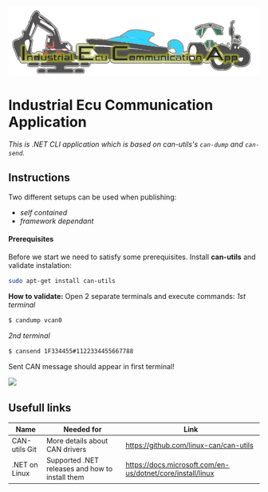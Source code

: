 ![](https://github.com/ibosnic00/IndustrialEcuCommunicationApplication/blob/main/IndustrialEcuCommunicationApplication/Resources/IECA.png?raw=true)

# Industrial Ecu Communication Application

*This is .NET CLI application which is based on can-utils's ```can-dump``` and ```can-send```.* 

## Instructions
  Two different setups can be used when publishing:
  - *self contained*
  - *framework dependant*
 
#### Prerequisites
Before we start we need to satisfy some prerequisites. Install **can-utils** and validate instalation:
```sh
sudo apt-get install can-utils
```

**How to validate:**
Open 2 separate terminals and execute commands:
*1st terminal*
```sh
$ candump vcan0
``` 
*2nd terminal*
```sh
$ cansend 1F334455#1122334455667788
``` 
Sent CAN message should appear in first terminal!

![](https://miro.medium.com/max/375/1*ElNfg92I1Zn0RNoSQS9wPw.gif)


## Usefull links
| Name | Needed for | Link |
| ------ | ------ | ------ |
| CAN-utils Git | More details about CAN drivers | https://github.com/linux-can/can-utils |
| .NET on Linux | Supported .NET releases and how to install them | https://docs.microsoft.com/en-us/dotnet/core/install/linux |